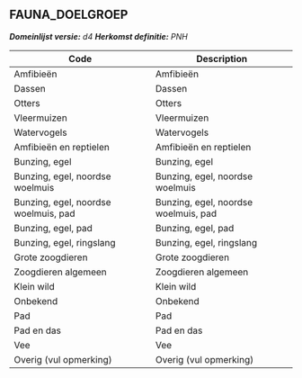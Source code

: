 ## FAUNA_DOELGROEP

*__Domeinlijst versie:__ d4*
*__Herkomst definitie:__ PNH*

|__Code__ |__Description__	|
|	---	|	---	|
| Amfibieën | Amfibieën |
| Dassen | Dassen |
| Otters | Otters |
| Vleermuizen | Vleermuizen |
| Watervogels | Watervogels |
| Amfibieën en reptielen | Amfibieën en reptielen |
| Bunzing, egel	| Bunzing, egel |
| Bunzing, egel, noordse woelmuis |	Bunzing, egel, noordse woelmuis |
| Bunzing, egel, noordse woelmuis, pad	| Bunzing, egel, noordse woelmuis, pad |
| Bunzing, egel, pad | Bunzing, egel, pad |
| Bunzing, egel, ringslang	| Bunzing, egel, ringslang |
| Grote zoogdieren | Grote zoogdieren |
| Zoogdieren algemeen | Zoogdieren algemeen |
| Klein wild |	Klein wild |
| Onbekend	| Onbekend |
| Pad |	Pad |
| Pad en das |	Pad en das |
| Vee	| Vee |
| Overig (vul opmerking) | Overig (vul opmerking) |